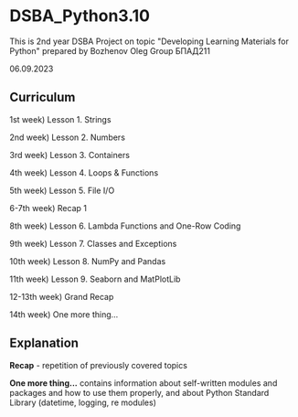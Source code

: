 # DSBA_Python3.10
This is 2nd year DSBA Project on topic "Developing Learning Materials for Python" prepared by Bozhenov Oleg Group БПАД211 

06.09.2023

## Curriculum
1st week) Lesson 1. Strings

2nd week) Lesson 2. Numbers

3rd week) Lesson 3. Containers

4th week) Lesson 4. Loops & Functions

5th week) Lesson 5. File I/O

6-7th week) Recap 1

8th week) Lesson 6. Lambda Functions and One-Row Coding

9th week) Lesson 7. Classes and Exceptions

10th week) Lesson 8. NumPy and Pandas

11th week) Lesson 9. Seaborn and MatPlotLib

12-13th week) Grand Recap

14th week) One more thing...

## Explanation 

**Recap** - repetition of previously covered topics

**One more thing...** contains information about self-written modules and packages and how to use them properly, and about Python Standard Library (datetime, logging, re modules)
